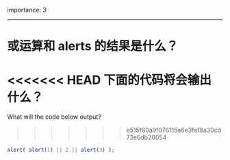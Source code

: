 importance: 3

---

# 或运算和 alerts 的结果是什么？

<<<<<<< HEAD
下面的代码将会输出什么？
=======
What will the code below output?
>>>>>>> e515f80a9f076115a6e3fef8a30cd73e6db20054

```js
alert( alert(1) || 2 || alert(3) );
```

